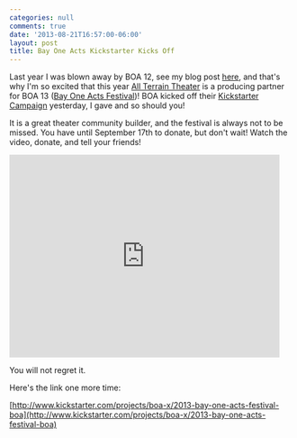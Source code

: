 ```yaml
---
categories: null
comments: true
date: '2013-08-21T16:57:00-06:00'
layout: post
title: Bay One Acts Kickstarter Kicks Off
---
```


Last year I was blown away by BOA 12, see my blog post [here](http://rachelbublitz.com/blog/2012/05/10/things-i-learned-at-boa-program-1/), and that's why I'm so excited that this year [All Terrain Theater](http://www.allterraintheater.org/) is a producing partner for BOA 13 ([Bay One Acts Festival](http://bayoneacts.org/))! BOA kicked off their [Kickstarter Campaign](http://www.kickstarter.com/projects/boa-x/2013-bay-one-acts-festival-boa) yesterday, I gave and so should you!

It is a great theater community builder, and the festival is always not to be missed. You have until September 17th to donate, but don't wait! Watch the video, donate, and tell your friends!

<iframe width="480" height="360" src="http:&#x2F;&#x2F;www.kickstarter.com&#x2F;projects&#x2F;boa-x&#x2F;2013-bay-one-acts-festival-boa&#x2F;widget&#x2F;video.html" frameborder="0"> </iframe>

You will not regret it.

Here's the link one more time:

[http://www.kickstarter.com/projects/boa-x/2013-bay-one-acts-festival-boa](http://www.kickstarter.com/projects/boa-x/2013-bay-one-acts-festival-boa)